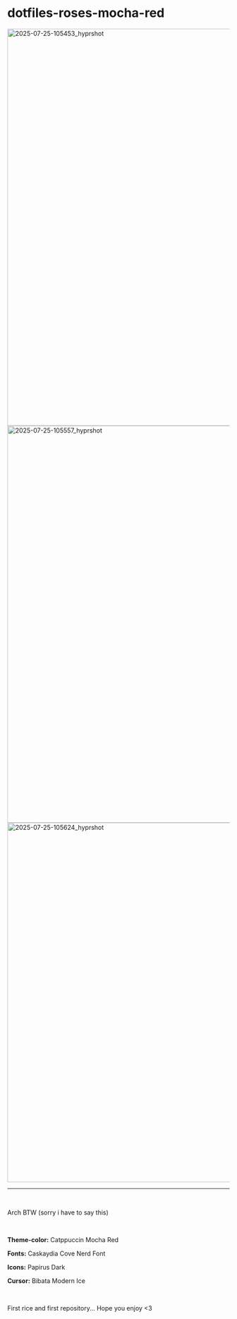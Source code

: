 # dotfiles-roses-mocha-red

<img width="1600" height="900" alt="2025-07-25-105453_hyprshot" src="https://github.com/user-attachments/assets/d4d08588-c5b1-439b-9f95-d35b7a4b68ee" />
<img width="1600" height="900" alt="2025-07-25-105557_hyprshot" src="https://github.com/user-attachments/assets/9d7a4cc8-282e-4045-ac07-8fc6e327386d" />
<img width="1564" height="815" alt="2025-07-25-105624_hyprshot" src="https://github.com/user-attachments/assets/a2a43688-26e7-4105-8cee-b91831fb6267" />

<hr>

<br>

<p>Arch BTW (sorry i have to say this)</p>

<br>

<p><b>Theme-color:</b> Catppuccin Mocha Red</p>
<p><b>Fonts:</b> Caskaydia Cove Nerd Font</p>
<p><b>Icons:</b> Papirus Dark</p>
<p><b>Cursor:</b> Bibata Modern Ice</p>

<br>

<p>First rice and first repository... Hope you enjoy <3</p>
